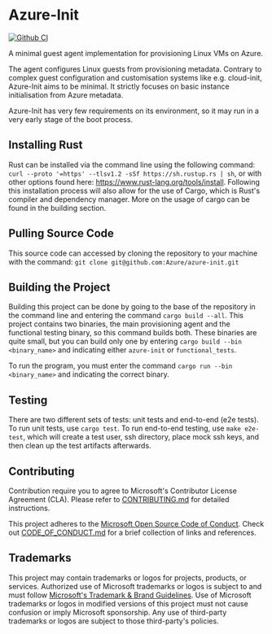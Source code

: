 # Azure-Init

[![Github CI](https://github.com/Azure/azure-init/actions/workflows/ci.yaml/badge.svg)](https://github.com/Azure/azure-init/actions)

A minimal guest agent implementation for provisioning Linux VMs on Azure.

The agent configures Linux guests from provisioning metadata.
Contrary to complex guest configuration and customisation systems like e.g. cloud-init, Azure-Init aims to be minimal.
It strictly focuses on basic instance initialisation from Azure metadata.

Azure-Init has very few requirements on its environment, so it may run in a very early stage of the boot process.

## Installing Rust

Rust can be installed via the command line using the following command: 
`curl --proto '=https' --tlsv1.2 -sSf https://sh.rustup.rs | sh`, or with other options found here:
https://www.rust-lang.org/tools/install. Following this installation process will also allow for the 
use of Cargo, which is Rust's compiler and dependency manager. More on the usage of cargo can be found in the building section.

## Pulling Source Code

This source code can accessed by cloning the repository to your machine with the command:
`git clone git@github.com:Azure/azure-init.git`

## Building the Project

Building this project can be done by going to the base of the repository in the command line and entering the command
`cargo build --all`. This project contains two binaries, the main provisioning agent and the functional testing binary,
so this command builds both. These binaries are quite small, but you can build only one by entering
`cargo build --bin <binary_name>` and indicating either `azure-init` or `functional_tests`.

To run the program, you must enter the command `cargo run --bin <binary_name>` and indicating the correct binary.

## Testing

There are two different sets of tests: unit tests and end-to-end (e2e tests). To run unit tests, use `cargo test`. 
To run end-to-end testing, use `make e2e-test`, which will create a test user, ssh directory, place mock ssh keys, and 
then clean up the test artifacts afterwards.

## Contributing

Contribution require you to agree to Microsoft's Contributor License Agreement (CLA).
Please refer to [CONTRIBUTING.md](CONTRIBUTING.md) for detailed instructions.

This project adheres to the [Microsoft Open Source Code of Conduct](https://opensource.microsoft.com/codeofconduct/).
Check out [CODE_OF_CONDUCT.md](CODE_OF_CONDUCT.md) for a brief collection of links and references.

## Trademarks

This project may contain trademarks or logos for projects, products, or services. Authorized use of Microsoft 
trademarks or logos is subject to and must follow 
[Microsoft's Trademark & Brand Guidelines](https://www.microsoft.com/en-us/legal/intellectualproperty/trademarks/usage/general).
Use of Microsoft trademarks or logos in modified versions of this project must not cause confusion or imply Microsoft sponsorship.
Any use of third-party trademarks or logos are subject to those third-party's policies.
